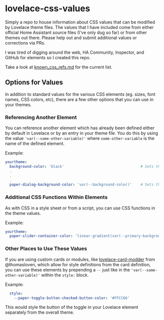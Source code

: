# lovelace-css-values
Simply a repo to house information about CSS values that can be modified by Lovelace theme files. The values that I have included come from either official Home Assistant source files (I've only dug so far) or from other themes out there.  Please help out and submit additional values or corrections via PRs.  

I was tired of digging around the web, HA Community, Inspector, and GitHub for elements so I created this repo.

Take a look at [known_css_refs.md](https://github.com/chipriley/lovelace-css-values/blob/master/known_css_refs.md) for the current list.

## Options for Values  

In addition to standard values for the various CSS elements (eg. sizes, font names, CSS colors, etc), there are a few other options that you can use in your themes.  

### Referencing Another Element  

You can reference another element which has already been defined either by default in Lovelace or by an entry in your theme file.  You do this by using the value `'var(--some-other-variable)'` where `some-other-variable` is the name of the defined element.  

Example:  
```yaml
yourtheme:  
  background-color: 'black'                                   # Sets the background color to black  
  .  
  .  
  .  
  paper-dialog-background-color: 'var(--background-color)'    # Sets the dialog background color to the same as above  
```
### Additional CSS Functions Within Elements

As with CSS in a style sheet or from a script, you can use CSS functions in the theme values.

Example:  
```yaml
yourtheme:
  paper-slider-container-color: 'linear-gradient(var(--primary-background-color), var(--secondary-background-color)) no-repeat'
```
### Other Places to Use These Values

If you are using custom cards or modules, like [lovelace-card-modder](https://github.com/thomasloven/lovelace-card-modder) from @thomasloven, which allow for style definitions from the card definition, you can use these elements by prepending a `--` just like in the `'var(--some-other-variable)'` within the `style:` block.  

Example:
```yaml
  style:
    --paper-toggle-button-checked-button-color: '#FFCC66'
```
This would style the button of the toggle in your Lovelace element separately from the overall theme.  
